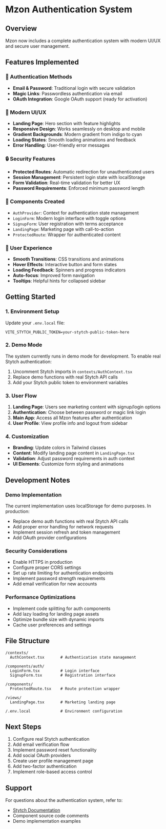 # Mzon Authentication System

## Overview
Mzon now includes a complete authentication system with modern UI/UX and secure user management.

## Features Implemented

### 🔐 Authentication Methods
- **Email & Password**: Traditional login with secure validation
- **Magic Links**: Passwordless authentication via email
- **OAuth Integration**: Google OAuth support (ready for activation)

### 🎨 Modern UI/UX
- **Landing Page**: Hero section with feature highlights
- **Responsive Design**: Works seamlessly on desktop and mobile
- **Gradient Backgrounds**: Modern gradient from indigo to cyan
- **Loading States**: Smooth loading animations and feedback
- **Error Handling**: User-friendly error messages

### 🔒 Security Features
- **Protected Routes**: Automatic redirection for unauthenticated users
- **Session Management**: Persistent login state with localStorage
- **Form Validation**: Real-time validation for better UX
- **Password Requirements**: Enforced minimum password length

### 🚀 Components Created
- `AuthProvider`: Context for authentication state management
- `LoginForm`: Modern login interface with toggle options
- `SignupForm`: User registration with terms acceptance
- `LandingPage`: Marketing page with call-to-action
- `ProtectedRoute`: Wrapper for authenticated content

### 📱 User Experience
- **Smooth Transitions**: CSS transitions and animations
- **Hover Effects**: Interactive button and form states
- **Loading Feedback**: Spinners and progress indicators
- **Auto-focus**: Improved form navigation
- **Tooltips**: Helpful hints for collapsed sidebar

## Getting Started

### 1. Environment Setup
Update your `.env.local` file:
```env
VITE_STYTCH_PUBLIC_TOKEN=your-stytch-public-token-here
```

### 2. Demo Mode
The system currently runs in demo mode for development. To enable real Stytch authentication:

1. Uncomment Stytch imports in `contexts/AuthContext.tsx`
2. Replace demo functions with real Stytch API calls
3. Add your Stytch public token to environment variables

### 3. User Flow
1. **Landing Page**: Users see marketing content with signup/login options
2. **Authentication**: Choose between password or magic link login
3. **Main App**: Access all Mzon features after authentication
4. **User Profile**: View profile info and logout from sidebar

### 4. Customization
- **Branding**: Update colors in Tailwind classes
- **Content**: Modify landing page content in `LandingPage.tsx`
- **Validation**: Adjust password requirements in auth context
- **UI Elements**: Customize form styling and animations

## Development Notes

### Demo Implementation
The current implementation uses localStorage for demo purposes. In production:
- Replace demo auth functions with real Stytch API calls
- Add proper error handling for network requests
- Implement session refresh and token management
- Add OAuth provider configurations

### Security Considerations
- Enable HTTPS in production
- Configure proper CORS settings
- Set up rate limiting for authentication endpoints
- Implement password strength requirements
- Add email verification for new accounts

### Performance Optimizations
- Implement code splitting for auth components
- Add lazy loading for landing page assets
- Optimize bundle size with dynamic imports
- Cache user preferences and settings

## File Structure
```
/contexts/
  AuthContext.tsx       # Authentication state management

/components/auth/
  LoginForm.tsx         # Login interface
  SignupForm.tsx        # Registration interface

/components/
  ProtectedRoute.tsx    # Route protection wrapper

/views/
  LandingPage.tsx       # Marketing landing page

/.env.local             # Environment configuration
```

## Next Steps
1. Configure real Stytch authentication
2. Add email verification flow
3. Implement password reset functionality
4. Add social OAuth providers
5. Create user profile management page
6. Add two-factor authentication
7. Implement role-based access control

## Support
For questions about the authentication system, refer to:
- [Stytch Documentation](https://stytch.com/docs)
- Component source code comments
- Demo implementation examples